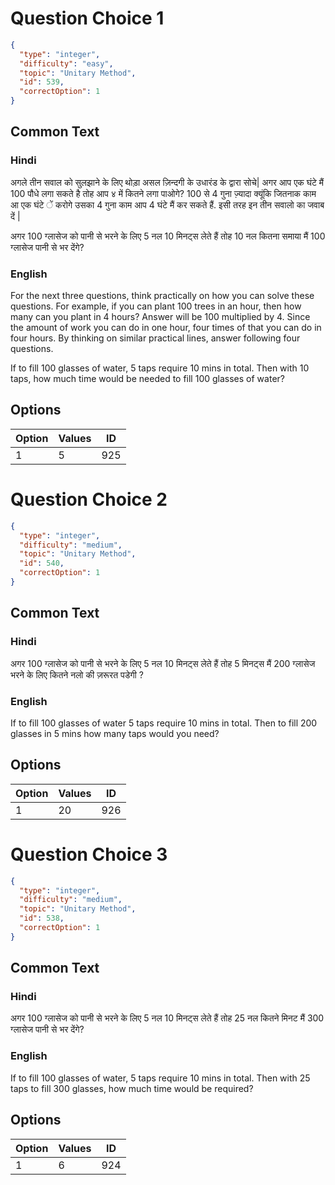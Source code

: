 
# Question Choice 1
```json
{
  "type": "integer",
  "difficulty": "easy",
  "topic": "Unitary Method",
  "id": 539,
  "correctOption": 1
}
```

## Common Text

### Hindi
अगले तीन सवाल को सुलझाने के लिए थोड़ा असल ज़िन्दगी के उधारंड के द्वारा सोचे| अगर आप एक घंटे मैं 100 पौधे लगा सकते है तोह आप ४ में कितने लगा पाओगे? 100 से 4 गुना ज़्यादा क्यूंकि जितनाक काम आ एक घंटे ें करोगे उसका 4  गुना काम आप 4 घंटे मैं कर सकते हैं. इसी तरह इन तीन सवालो का जवाब दें | 

अगर 100 ग्लासेज को पानी से भरने के लिए 
5 नल 10 मिनट्स लेते हैं 
तोह 10 नल कितना समाया मैं 100 ग्लासेज पानी से भर देंगे?


### English
For the next three questions, think practically on how you can solve these questions. For example, if you can plant 100 trees in an hour, then how many can you plant in 4 hours? Answer will be 100 multiplied by 4. Since the amount of work you can do in one hour, four times of that you can do in four hours. By thinking on similar practical lines, answer following four questions.

If to fill 100 glasses of water,
5 taps require 10 mins in total.
Then with 10 taps, how much time
would be needed to fill
100 glasses of water?


## Options
| Option | Values | ID |
|:---|:---|:---:|
| 1 | 5 | 925 |

# Question Choice 2
```json
{
  "type": "integer",
  "difficulty": "medium",
  "topic": "Unitary Method",
  "id": 540,
  "correctOption": 1
}
```

## Common Text

### Hindi

अगर 100 ग्लासेज को पानी से भरने के लिए 
5 नल 10 मिनट्स लेते हैं 
तोह 5 मिनट्स मैं 200 ग्लासेज भरने के लिए 
कितने नलो की ज़रूरत पडेगी ?


### English
If to fill 100 glasses of water
5 taps require 10 mins in total.
Then to fill 200 glasses in 5 mins
how many taps would you need?


## Options
| Option | Values | ID |
|:---|:---|:---:|
| 1 | 20 | 926 |

# Question Choice 3
```json
{
  "type": "integer",
  "difficulty": "medium",
  "topic": "Unitary Method",
  "id": 538,
  "correctOption": 1
}
```

## Common Text

### Hindi
अगर 100 ग्लासेज को पानी से भरने के लिए 
5 नल 10 मिनट्स लेते हैं 
तोह 25 नल कितने मिनट मैं 300 ग्लासेज पानी से भर देंगे?


### English
If to fill 100 glasses of water,
5 taps require 10 mins in total.
Then with 25 taps to fill 300 glasses,
how much time would be required?


## Options
| Option | Values | ID |
|:---|:---|:---:|
| 1 | 6 | 924 |
